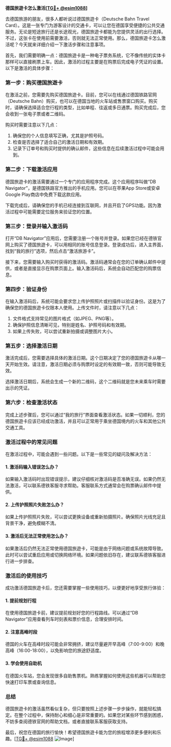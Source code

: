 **德国旅遊卡怎么激活[[TG💪+ @esim1088](https://t.me/s/esim1088)]**

去德国旅游的朋友，很多人都听说过德国旅遊卡（Deutsche Bahn Travel Card）。这是一张专门为游客设计的交通卡，可以让您在德国享受便捷的公共交通服务。无论是短途旅行还是长途观光，德国旅遊卡都能为您提供灵活的出行选择。不过，这张卡在使用前需要激活，否则就无法正常使用。那么，德国旅遊卡怎么激活呢？今天就来详细介绍一下激活步骤和注意事项。

首先，我们需要明确一点：德国旅遊卡是一种电子票务系统，它不像传统的实体卡那样可以直接刷票上车。因此，激活的过程主要是在购票后完成电子凭证的设置。以下是激活的具体步骤：

### **第一步：购买德国旅遊卡**
在激活之前，您需要先购买德国旅遊卡。目前，您可以在线通过德国铁路官网（Deutsche Bahn）购买，也可以在德国当地的火车站或售票窗口购买。购买时，请确保选择适合您行程的类型，比如单程、往返或多日通票。购买完成后，您会收到一张电子票或者二维码。

购买时需要注意以下几点：
1. 确保您的个人信息填写正确，尤其是护照号码。
2. 检查是否选择了适合自己的激活日期和有效期。
3. 记录下订单号和购买时提供的确认邮件，这些信息在后续激活过程中可能会用到。

### **第二步：下载激活应用**
德国旅遊卡的激活需要通过一个专门的应用程序完成。这个应用程序叫做“DB Navigator”，是德国铁路官方推出的手机应用。您可以在苹果App Store或安卓Google Play商店中免费下载这款应用。

下载完成后，请确保您的手机已经连接到互联网，并且开启了GPS功能。因为激活过程中可能需要定位服务来验证您的位置。

### **第三步：登录并输入激活码**
打开“DB Navigator”应用后，您需要注册一个账号并登录。如果您已经在德铁官网上购买了德国旅遊卡，可以用相同的账号信息登录。登录成功后，进入主界面，找到“我的旅行”选项，然后点击“激活旅游卡”。

接下来，您需要输入购买时获得的激活码。激活码通常会在您的订单确认邮件中提供，或者是直接显示在购票页面上。输入激活码后，系统会自动匹配您的购票信息。

### **第四步：验证身份**
在输入激活码后，系统可能会要求您上传护照照片或扫描件以验证身份。这是为了确保您的德国旅遊卡仅限本人使用。上传文件时，请注意以下几点：
1. 文件格式支持常见的图片格式（如JPEG、PNG等）。
2. 确保护照信息清晰可见，特别是姓名、护照号码和有效期。
3. 如果上传失败，可以尝试重新拍摄或调整图片大小。

### **第五步：选择激活日期**
激活完成后，您需要选择具体的激活日期。这个日期决定了您的德国旅遊卡从哪一天开始生效。请注意，激活日期必须与购票时设定的有效期一致，否则可能导致无效。

选择激活日期后，系统会生成一个新的二维码，这个二维码就是您未来乘车时需要出示的凭证。

### **第六步：检查激活状态**
完成上述步骤后，您可以通过“我的旅行”界面查看激活状态。如果一切顺利，您的德国旅遊卡应该已经成功激活，并且可以正常用于乘坐德国境内的火车和其他公共交通工具。

### **激活过程中的常见问题**
在激活过程中，可能会遇到一些问题。以下是一些常见的疑问及解决方法：

#### **1. 激活码输入错误怎么办？**
如果输入激活码时出现错误提示，建议仔细核对激活码是否准确无误。如果仍然无法激活，可以联系德铁客服寻求帮助。客服联系方式通常会在购票确认邮件中提供。

#### **2. 上传护照照片失败怎么办？**
如果上传护照照片失败，可以尝试更换设备或重新拍摄照片。确保照片光线充足且背景干净，避免模糊不清。

#### **3. 激活后无法正常使用怎么办？**
如果激活后仍然无法正常使用德国旅遊卡，可能是由于网络问题或系统故障导致。此时可以尝试重启应用或切换网络环境。如果问题依旧存在，建议联系德铁客服进行进一步排查。

### **激活后的使用技巧**
成功激活德国旅遊卡后，您还需要掌握一些使用技巧，以便更好地享受旅行体验：

#### **1. 提前规划行程**
在使用德国旅遊卡前，建议提前规划好您的行程路线。可以通过“DB Navigator”应用查看列车时刻表和票价信息，合理安排时间。

#### **2. 注意高峰时段**
德国的火车在高峰时段可能会非常拥挤，建议尽量避开早高峰（7:00-9:00）和晚高峰（16:00-18:00），以免影响您的旅途舒适度。

#### **3. 学会使用自助机**
在德国火车站，您会发现很多自助售票机。熟练掌握如何使用这些机器可以帮助您快速打印车票或查询信息。

### **总结**
德国旅遊卡的激活虽然看似复杂，但只要按照上述步骤一步步操作，就能轻松搞定。在整个过程中，保持耐心和细心是非常重要的。如果您对某些环节感到困惑，不妨多查阅德铁官网的帮助文档，或者直接联系客服获取支持。

最后，祝您在德国的旅行愉快！希望德国旅遊卡能为您的旅程增添更多便利和乐趣。[[TG💪+ @esim1088](https://t.me/s/esim1088) ![Image](https://i.postimg.cc/4NQfJmqS/Snipaste-2025-05-13-00-14-12.png)]